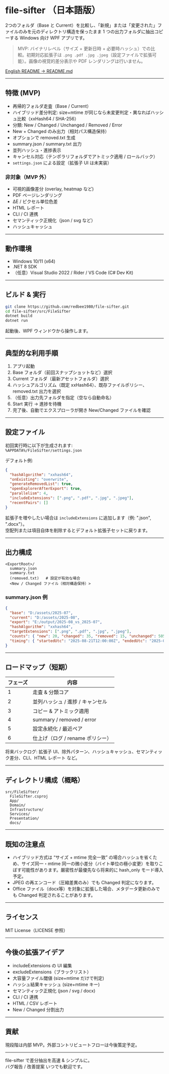 # file-sifter （日本語版）

2つのフォルダ（Base と Current）を比較し、「新規」または「変更された」ファイルのみを元のディレクトリ構造を保ったまま 1 つの出力フォルダに抽出コピーする Windows 向け WPF アプリです。

> MVP: バイナリレベル（サイズ + 更新日時 + 必要時ハッシュ）での比較。初期対応拡張子は `.png .pdf .jpg .jpeg`（設定ファイルで拡張可能）。画像の視覚的差分表示や PDF レンダリングは行いません。

[English README → README.md](./README.md)

---

## 特徴 (MVP)

- 再帰的フォルダ走査（Base / Current）
- ハイブリッド差分判定: size+mtime が同じなら未変更判定・異なればハッシュ比較（xxHash64 / SHA-256）
- 分類: New / Changed / Unchanged / Removed / Error
- New + Changed のみ出力（相対パス構造保持）
- オプションで removed.txt 生成
- summary.json / summary.txt 出力
- 並列ハッシュ・進捗表示
- キャンセル対応（テンポラリフォルダでアトミック適用 / ロールバック）
- `settings.json` による設定（拡張子 UI は未実装）

### 非対象（MVP 外）

- 可視的画像差分 (overlay, heatmap など)
- PDF ページレンダリング
- ΔE / ピクセル単位色差
- HTML レポート
- CLI / CI 連携
- セマンティック正規化（json / svg など）
- ハッシュキャッシュ

---

## 動作環境

- Windows 10/11 (x64)
- .NET 8 SDK
- （任意）Visual Studio 2022 / Rider / VS Code (C# Dev Kit)

---

## ビルド & 実行

```bash
git clone https://github.com/redbee1980/file-sifter.git
cd file-sifter/src/FileSifter
dotnet build
dotnet run
```

起動後、WPF ウィンドウから操作します。

---

## 典型的な利用手順

1. アプリ起動  
2. Base フォルダ（前回スナップショットなど）選択  
3. Current フォルダ（最新アセットフォルダ）選択  
4. ハッシュアルゴリズム（既定 xxHash64）、既存ファイルポリシー、removed.txt 出力を選択  
5. （任意）出力先フォルダを指定（空なら自動命名）  
6. Start 実行 → 進捗を待機  
7. 完了後、自動でエクスプローラが開き New/Changed ファイルを確認  

---

## 設定ファイル

初回実行時に以下が生成されます:  
`%APPDATA%/FileSifter/settings.json`

デフォルト例:

```json
{
  "hashAlgorithm": "xxhash64",
  "onExisting": "overwrite",
  "generateRemovedList": true,
  "openExplorerAfterExport": true,
  "parallelism": 4,
  "includeExtensions": [".png", ".pdf", ".jpg", ".jpeg"],
  "recentPairs": []
}
```

拡張子を増やしたい場合は `includeExtensions` に追加します（例: ".json", ".docx"）。  
空配列または項目自体を削除するとデフォルト拡張子セットに戻ります。

---

## 出力構成

```
<ExportRoot>/
  summary.json
  summary.txt
  (removed.txt)   # 設定が有効な場合
  <New / Changed ファイル（相対構造保持）>
```

### summary.json 例

```json
{
  "base": "D:/assets/2025-07",
  "current": "D:/assets/2025-08",
  "export": "E:/output/2025-08_vs_2025-07",
  "hashAlgorithm": "xxhash64",
  "targetExtensions": [".png", ".pdf", ".jpg", ".jpeg"],
  "counts": { "new": 20, "changed": 35, "removed": 15, "unchanged": 505, "errors": 0 },
  "timing": { "startedUtc": "2025-08-21T12:00:00Z", "endedUtc": "2025-08-21T12:03:15Z", "durationMs": 195000 }
}
```

---

## ロードマップ（短期）

| フェーズ | 内容 |
|----------|------|
| 1 | 走査 & 分類コア |
| 2 | 並列ハッシュ / 進捗 / キャンセル |
| 3 | コピー & アトミック適用 |
| 4 | summary / removed / error |
| 5 | 設定永続化 / 最近ペア |
| 6 | 仕上げ（ログ / rename ポリシー） |

将来バックログ: 拡張子 UI、除外パターン、ハッシュキャッシュ、セマンティック差分、CLI、HTML レポート など。

---

## ディレクトリ構成（概略）

```
src/FileSifter/
  FileSifter.csproj
  App/
  Domain/
  Infrastructure/
  Services/
  Presentation/
  docs/
```

---

## 既知の注意点

- ハイブリッド方式は “サイズ + mtime 完全一致” の場合ハッシュを省くため、サイズ同一・mtime 同一の微小差分（バイト単位の極小変更）を取りこぼす可能性があります。厳密性が最優先なら将来的に hash_only モード導入予定。  
- JPEG の再エンコード（圧縮差異のみ）でも Changed 判定になります。  
- Office ファイル（docx等）を対象に拡張した場合、メタデータ更新のみでも Changed 判定されることがあります。

---

## ライセンス

MIT License（LICENSE 参照）

---

## 今後の拡張アイデア

- includeExtensions の UI 編集
- excludeExtensions（ブラックリスト）
- 大容量ファイル閾値 (size+mtime だけで判定)
- ハッシュ結果キャッシュ (size+mtime キー)
- セマンティック正規化 (json / svg / docx)
- CLI / CI 連携
- HTML / CSV レポート
- New / Changed 分割出力

---

## 貢献

現段階は内部 MVP。外部コントリビュートフローは今後策定予定。

---

file-sifter で差分抽出を高速 & シンプルに。  
バグ報告 / 改善提案 いつでも歓迎です。